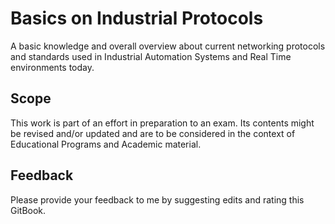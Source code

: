 # Basics on Industrial Protocols

A basic knowledge and overall overview about current networking protocols and standards used in Industrial Automation Systems and Real Time environments today.

## Scope
This work is part of an effort in preparation to an exam. Its contents might be revised and/or updated and are to be considered in the context of Educational Programs and Academic material.

## Feedback
Please provide your feedback to me by suggesting edits and rating this GitBook.
